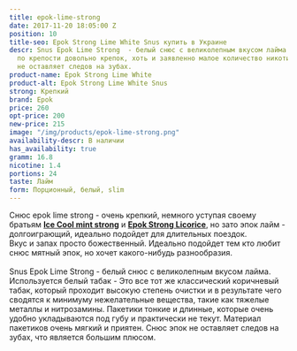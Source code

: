 ```yaml
---
title: epok-lime-strong
date: 2017-11-20 18:05:00 Z
position: 10
title-seo: Epok Strong Lime White Snus купить в Украине
descr: Snus Epok Lime Strong  - белый снюс с великолепным вкусом лайма. 24 белый пакетика,
  по крепости довольно крепок, хоть и заявленно малое количество никотина. Снюс эпок
  не оставляет следов на зубах.
product-name: Epok Strong Lime White
product-alt: Epok Strong Lime White Snus
strong: Крепкий
brand: Epok
price: 260
opt-price: 200
new-price: 215
image: "/img/products/epok-lime-strong.png"
availability-descr: В наличии
has_availability: true
gramm: 16.8
nicotine: 1.4
portions: 24
taste: Лайм
form: Порционный, белый, slim
---
```


Снюс epok lime strong - очень крепкий, немного уступая своему братьям **[Ice Cool mint strong](/epok-strong-ice-cool-mint)** и **[Epok Strong Licorice](/epok-lakrits-strong)**, но зато эпок лайм - долгоиграющий, идеально подойдет для длительных поездок.<br>
Вкус и запах просто божественный. Идеально подойдет тем кто любит снюс мятный эпок, но хочет какого-нибудь разнообразия.<br><br>
Snus Epok Lime Strong - белый снюс с великолепным вкусом лайма. Используется белый табак - Это все тот же классический коричневый табак, который проходит высокую степень очистки и в результате чего сводятся к минимуму нежелательные вещества, такие как тяжелые металлы и нитрозамины. Пакетики тонкие и длинные, которые очень удобно укладываются под губу и практически не текут. Материал пакетиков очень мягкий и приятен. Снюс эпок не оставляет следов на зубах, что является большим плюсом.